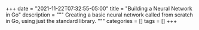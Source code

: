 +++
date = "2021-11-22T07:32:55-05:00"
title = "Building a Neural Network in Go"
description = """
Creating a basic neural network called from scratch in Go, using just the standard library.
"""
categories = []
tags = []
+++


